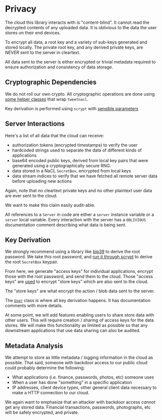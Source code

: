 # Privacy

The cloud this library interacts with is "content-blind". It cannot read the
decrypted contents of any uploaded data. It is oblivious to the data the user
stores on their end devices.

To encrypt all data, a root key and a variety of sub-keys generated and stored
locally. The private root key, and any derived private keys, are *NEVER* sent to
the server in cleartext.  

All data sent to the server is either encrypted or trivial metadata required to
ensure authorization and consistency of data storage.

## Cryptographic Dependencies

We do not roll our own crypto. All cryptographic operations are done using
[some helper classes][1] that wrap `tweetnacl`.

Key derivation is performed using `scrypt` with [sensible parameters][2]

[1]: lib/crypto.js
[2]: lib/crypto.js:27

## Server Interactions

Here's a list of all data that the cloud can receive:

- authorization tokens (encrypted timestamps) to verify the user
- hardcoded strings used to separate the data of different kinds of applications
- base64 encoded public keys, derived from local key pairs that were generated
  using a cryptographically secure RNG.
- data stored in a NaCL `SecretBox`, encrypted from local keys
- data stream indices to verify that we have fetched all remote server data
  before uploading new actions

Again, note that no cleartext private keys and no other plaintext user data are
ever sent to the cloud.

We want to make this claim easily audit-able.

All references to a `Server` in code are either a `server` instance variable or
a `server` local variable. Every interaction with the server has a `OBLIVIOUS`
documentation comment describing what data is being sent.

## Key Derivation

We strongly recommend using a library like [bip39][3] to derive the root
password. We take this root password, and [run it through scrypt][4] to derive
the root `SecretBox` keypair.

From here, we generate "access keys" for individual applications, encrypt those
with the root password, and send them to the cloud. Those "access keys" are
[used][5] to encrypt "store keys" which are also sent to the cloud.

The "store keys" are what encrypt the action / blob data sent to the server.

The [`User`](lib/user.js) class is where all key derivation happens. It has
documentation comments with more details.

At some point, we will add features enabling users to share store data with
other users. This will require creation / sharing of access keys for the data
stores. We will make this functionality as limited as possible so that any
downstream applications that use data sharing can also be audited.  

[3]: https://github.com/bitcoinjs/bip39/
[4]: lib/crypto.js:27
[5]: lib/user.js

## Metadata Analysis

We attempt to store as little metadata / logging information in the cloud as
possible. That said, someone with backdoor access to our public cloud could
probably determine the following:

- What applications (i.e. finance, passwords, photos, etc) someone uses
- When a user has done "something" in a specific application
- IP addresses, client device types, other general client data necessary to make
  a HTTP connection to our cloud.

We again want to emphasize that an attacker with backdoor access *cannot* get
any stored data. Financial transactions, passwords, photographs, etc will be
safely encrypted, and private.
